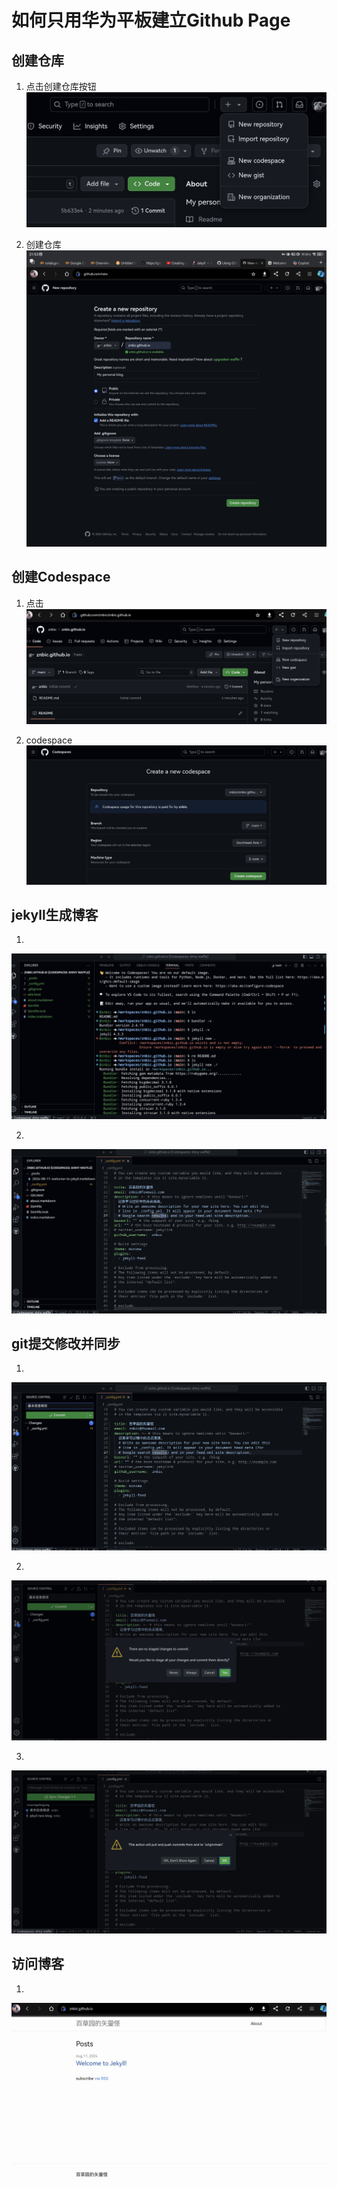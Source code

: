 # 如何只用华为平板建立Github Page


## 创建仓库

1. 点击创建仓库按钮
![点击创建仓库按钮](../assets/Images/2024-08-13-Github-Page-Create-Tutorial/create%20repo%20button.jpg)

2. 创建仓库
![创建仓库](../assets/Images/2024-08-13-Github-Page-Create-Tutorial/create_repo.jpg)

## 创建Codespace

1. 点击
![点击创建codespace按钮](../assets/Images/2024-08-13-Github-Page-Create-Tutorial/newCodespaceButton.jpg)

2. codespace
![创建codespace](../assets/Images/2024-08-13-Github-Page-Create-Tutorial/createCodeSpace.jpg)

## jekyll生成博客

1. 
![jekyll创建博客](../assets/Images/2024-08-13-Github-Page-Create-Tutorial/createBlog.jpg)

2. 
![个人信息修改](../assets/Images/2024-08-13-Github-Page-Create-Tutorial/cofigProfile.jpg)

## git提交修改并同步

1. 
![git提交Commit](../assets/Images/2024-08-13-Github-Page-Create-Tutorial/gitCommit.jpg)

2. 
![git暂存变更](../assets/Images/2024-08-13-Github-Page-Create-Tutorial/stageChanges.jpg)

3. 
![同步变更到Github](../assets/Images/2024-08-13-Github-Page-Create-Tutorial/syncChanges.jpg)

## 访问博客

1. 
![访问博客](../assets/Images/2024-08-13-Github-Page-Create-Tutorial/visitBlog.jpg)

